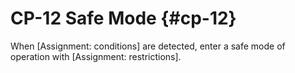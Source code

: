 # CP-12 Safe Mode {#cp-12}

When [Assignment: conditions] are detected, enter a safe mode of operation with [Assignment: restrictions].

